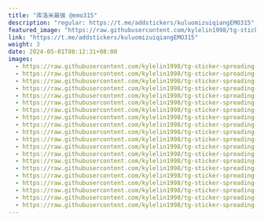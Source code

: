 ```yaml
---
title: "库洛米最强 @emo315"
description: "regular: https://t.me/addstickers/kuluomizuiqiangEMO315"
featured_image: "https://raw.githubusercontent.com/kylelin1998/tg-sticker-spreading-worldwide-images/main/img/36bf8f62-7434-46b0-8fb8-333fb932a49e.jpg"
link: "https://t.me/addstickers/kuluomizuiqiangEMO315"
weight: 3
date: 2024-05-01T08:12:31+08:00
images:
  - https://raw.githubusercontent.com/kylelin1998/tg-sticker-spreading-worldwide-images/main/img/36bf8f62-7434-46b0-8fb8-333fb932a49e.jpg
  - https://raw.githubusercontent.com/kylelin1998/tg-sticker-spreading-worldwide-images/main/img/5a260b43-ad6a-4d8e-b57b-e5410ad67453.jpg
  - https://raw.githubusercontent.com/kylelin1998/tg-sticker-spreading-worldwide-images/main/img/15fc8165-c440-4455-b365-2e9b14065729.jpg
  - https://raw.githubusercontent.com/kylelin1998/tg-sticker-spreading-worldwide-images/main/img/fa85377c-cddb-4fff-b0e6-085f7a18e921.jpg
  - https://raw.githubusercontent.com/kylelin1998/tg-sticker-spreading-worldwide-images/main/img/182d54ad-8d46-40ea-9bff-f375f7eef0c5.jpg
  - https://raw.githubusercontent.com/kylelin1998/tg-sticker-spreading-worldwide-images/main/img/876bee5c-566e-4f6d-95cb-fd3d113b9683.jpg
  - https://raw.githubusercontent.com/kylelin1998/tg-sticker-spreading-worldwide-images/main/img/c013148e-05d3-4f65-a357-28d0e74c7932.jpg
  - https://raw.githubusercontent.com/kylelin1998/tg-sticker-spreading-worldwide-images/main/img/821f2e17-1cd0-4acf-8832-e2ce21089c8c.jpg
  - https://raw.githubusercontent.com/kylelin1998/tg-sticker-spreading-worldwide-images/main/img/d0451e9b-11e3-4147-9a94-4eee8f915f0b.jpg
  - https://raw.githubusercontent.com/kylelin1998/tg-sticker-spreading-worldwide-images/main/img/cb125fb8-6b25-4ab3-8504-986a1fa096a2.jpg
  - https://raw.githubusercontent.com/kylelin1998/tg-sticker-spreading-worldwide-images/main/img/62d5fb22-820a-452e-814c-f0be760b4ade.jpg
  - https://raw.githubusercontent.com/kylelin1998/tg-sticker-spreading-worldwide-images/main/img/c04e0cb7-c402-4ec9-9e95-195f97401472.jpg
  - https://raw.githubusercontent.com/kylelin1998/tg-sticker-spreading-worldwide-images/main/img/8effee89-f5f6-4b7f-8f63-12f1646d5abf.jpg
  - https://raw.githubusercontent.com/kylelin1998/tg-sticker-spreading-worldwide-images/main/img/03e9c7e0-ffae-4f50-87f6-db3f5543ae05.jpg
  - https://raw.githubusercontent.com/kylelin1998/tg-sticker-spreading-worldwide-images/main/img/9cec32ab-be24-4842-bf44-4202f48c680d.jpg
  - https://raw.githubusercontent.com/kylelin1998/tg-sticker-spreading-worldwide-images/main/img/4a9e5346-9bef-4b6d-807b-dd8e8bf3f588.jpg
  - https://raw.githubusercontent.com/kylelin1998/tg-sticker-spreading-worldwide-images/main/img/c6c11332-433b-4ce5-b62a-048099a9546e.jpg
  - https://raw.githubusercontent.com/kylelin1998/tg-sticker-spreading-worldwide-images/main/img/de80741f-cdbe-411b-91ea-e9f5b94f6342.jpg
  - https://raw.githubusercontent.com/kylelin1998/tg-sticker-spreading-worldwide-images/main/img/6f09ec16-1c32-4b35-a0e6-e37700278c03.jpg
  - https://raw.githubusercontent.com/kylelin1998/tg-sticker-spreading-worldwide-images/main/img/bc544c39-0afd-4453-a5dc-6397c3ee1da0.jpg
---
```

